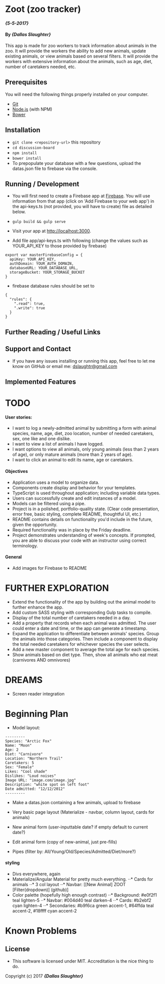 # Zoot (zoo tracker)

#### _{5-5-2017}_

#### By _**{Dallas Slaughter}**_


This app is made for zoo workers to track information about animals in the zoo. It will provide the workers the ability to add new animals, update existing animals, or view animals based on several filters. It will provide the workers with extensive information about the animals, such as age, diet, number of caretakers needed, etc.


## Prerequisites

You will need the following things properly installed on your computer.

* [Git](https://git-scm.com/)
* [Node.js](https://nodejs.org/) (with NPM)
* [Bower](https://bower.io/)


## Installation

* `git clone <repository-url>` this repository
* `cd discussion-board`
* `npm install`
* `bower install`
* To prepopulate your database with a few questions, upload the datas.json file to firebase via the console.


## Running / Development

* You will first need to create a Firebase app at [Firebase](https://firebase.google.com). You will use information from that app (click on 'Add Firebase to your web app') in the api-keys.ts (not provided, you will have to create) file as detailed below.
* `gulp build && gulp serve`
* Visit your app at [http://localhost:3000](http://localhost:3000).


* Add file app/api-keys.ts with following (change the values such as YOUR_API_KEY to those provided by firebase)
```
export var masterFirebaseConfig = {
  apiKey: YOUR_API_KEY,
  authDomain: YOUR_AUTH_DOMAIN,
  databaseURL: YOUR_DATABASE_URL,
  storageBucket: YOUR_STORAGE_BUCKET
}
```

* firebase database rules should be set to
```
{
  "rules": {
    ".read": true,
    ".write": true
  }
}
```


## Further Reading / Useful Links


## Support and Contact

* If you have any issues installing or running this app, feel free to let me know on GitHub or email me: dslaughtr@gmail.com


## Implemented Features



TODO
======
#### User stories:
+ I want to log a newly-admitted animal by submitting a form with animal species, name, age, diet, zoo location, number of needed caretakers, sex, one like and one dislike.
+ I want to view a list of animals I have logged.
+ I want options to view all animals, only young animals (less than 2 years of age), or only mature animals (more than 2 years of age).
+ I want to click an animal to edit its name, age or caretakers.

#### Objectives
+ Application uses a model to organize data.
+ Components create display and behavior for your templates.
+ TypeScript is used throughout application; including variable data types.
+ Users can successfully create and edit instances of a model.
+ Models can be filtered using a pipe.
+ Project is in a polished, portfolio-quality state. (Clear code presentation, error free, basic styling, complete README, thoughtful UI, etc.)
+ README contains details on functionality you'd include in the future, given the opportunity.
+ Required functionality was in place by the Friday deadline.
+ Project demonstrates understanding of week's concepts. If prompted, you are able to discuss your code with an instructor using correct terminology.

#### General
+ Add images for Firebase to README

FURTHER EXPLORATION
======
+ Extend the functionality of the app by building out the animal model to further enhance the app.
+ Add custom SASS styling with corresponding Gulp tasks to compile.
+ Display of the total number of caretakers needed in a day.
+ Add a property that records when each animal was admitted. The user could enter a date and time, or the app can generate a timestamp.
+ Expand the application to differentiate between animals' species. Group the animals into those categories. Then include a component to display the total needed caretakers for whichever species the user selects.
+ Add a new master component to average the total age for each species.
+ Show animals based on diet type. Then, show all animals who eat meat (carnivores AND omnivores)

DREAMS
======
+ Screen reader integration

Beginning Plan
======

+ Model layout:
```
---------
Species: "Arctic Fox"
Name: "Moon"
Age: 2
Diet: "Carnivore"
Location: "Northern Trail"
Caretakers: 5
Sex: "Female"
Likes: "Cool shade"
Dislikes: "Loud noises"
Image URL: "image.com/image.jpg"
Description: "white spot on left foot"
Date admitted: "12/12/2012"
---------
```

+ Make a datas.json containing a few animals, upload to firebase

+ Very basic page layout (Materialize - navbar, column layout, cards for animals)

+ New animal form (user-inputtable date? if empty default to current date?)

+ Edit animal form (copy of new-animal, just pre-fills)

+ Pipes (filter by: All/Young/Old/Species/Admitted/Diet/more?)

#### styling
+ Divs everywhere, again
+ Materialize/Angular Material for pretty much everything.
⋅⋅* Cards for animals
⋅⋅* 3 col layout
⋅⋅* Navbar: [[New Animal]     ZOOT     [Filter(dropdown)] (github)]
+ Color palette (hopefully high enough contrast)
⋅⋅* Background: #e0f2f1 teal lighten-5
⋅⋅* Navbar: #004d40 teal darken-4
⋅⋅* Cards: #b2ebf2 cyan lighten-4
⋅⋅* Secondaries: #b9f6ca green accent-1, #64ffda teal accent-2, #18ffff cyan accent-2


# Known Problems



## License

* This software is licensed under MIT. Accreditation is the nice thing to do.


Copyright (c) 2017 **_{Dallas Slaughter}_**
